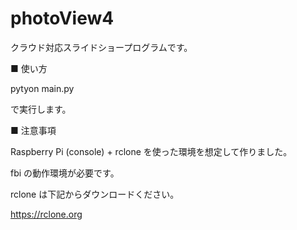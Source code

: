 # photoView4

クラウド対応スライドショープログラムです。



■ 使い方

pytyon main.py

で実行します。


■ 注意事項

Raspberry Pi (console) + rclone を使った環境を想定して作りました。

fbi の動作環境が必要です。


rclone は下記からダウンロードください。

https://rclone.org
